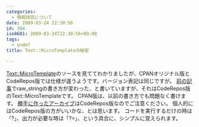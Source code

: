 ```yaml
---
categories:
  - 情報技術について
date: 2009-03-24 22:30:56
id: 384
iso8601: 2009-03-24T22:30:56+09:00
tags:
  - undef
title: Text::MicroTemplateの秘密

---
```


<a href="http://search.cpan.org/dist/Text-MicroTemplate/">Text::MicroTemplate</a>のソースを見ててわかりましたが、CPANオリジナル版とCodeRepos版では仕様が違うようです。バージョン表記は同じですが。
<a href="https://www.nqou.net/2009/03/21/042458">前の記事</a>でraw_stringの書き方が変わった、と書いていますが、それはCodeRepos版のText::MicroTemplateです。
CPAN版は、以前の書き方でも問題なく書けます。
<a href="https://www.nqou.net/2009/03/21/042458">勝手に作ったアーカイブ</a>はCodeRepos版なのでご注意ください。
個人的にはCodeRepos版の方がいいかな、とは思います。
コードを実行するだけの時は「?」、出力が必要な時は「?=」、という具合に、シンプルに覚えられます。
    	